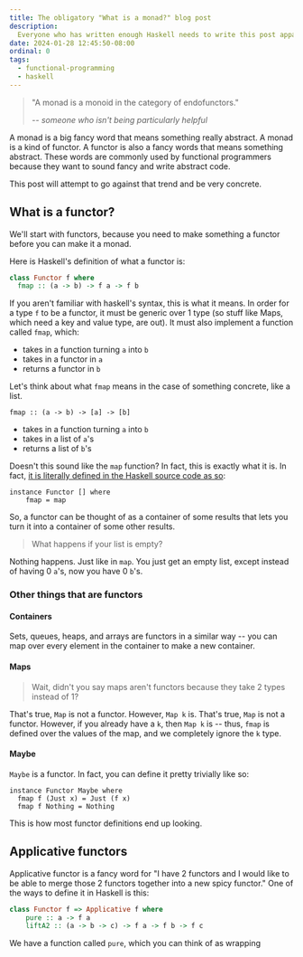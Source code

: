 ```yaml
---
title: The obligatory "What is a monad?" blog post
description:
  Everyone who has written enough Haskell needs to write this post apparently
date: 2024-01-28 12:45:50-08:00
ordinal: 0
tags:
  - functional-programming
  - haskell
---
```


> "A monad is a monoid in the category of endofunctors."
>
> _-- someone who isn't being particularly helpful_

A monad is a big fancy word that means something really abstract. A monad is a
kind of functor. A functor is also a fancy words that means something abstract.
These words are commonly used by functional programmers because they want to
sound fancy and write abstract code.

This post will attempt to go against that trend and be very concrete.

## What is a functor?

We'll start with functors, because you need to make something a functor before you can make it a monad.

Here is Haskell's definition of what a functor is:

```haskell
class Functor f where
  fmap :: (a -> b) -> f a -> f b
```

If you aren't familiar with haskell's syntax, this is what it means. In order for a type `f` to be a functor, it must be generic over 1 type (so stuff like Maps, which need a key and value type, are out). It must also implement a function called `fmap`, which:
- takes in a function turning `a` into `b`
- takes in a functor in `a`
- returns a functor in `b`

Let's think about what `fmap` means in the case of something concrete, like a list.

```
fmap :: (a -> b) -> [a] -> [b]
```

- takes in a function turning `a` into `b`
- takes in a list of `a`'s
- returns a list of `b`'s

Doesn't this sound like the `map` function? In fact, this is exactly what it is. In fact, [it is literally defined
in the Haskell source code as so](https://hackage.haskell.org/package/base-4.19.0.0/docs/src/GHC.Base.html#Functor):

```
instance Functor [] where
    fmap = map
```

So, a functor can be thought of as a container of some results that lets you turn it into a container of some other results.

> What happens if your list is empty?

Nothing happens. Just like in `map`. You just get an empty list, except instead of having 0 `a`'s, now you have 0 `b`'s.

### Other things that are functors

#### Containers

Sets, queues, heaps, and arrays are functors in a similar way -- you can map over every element in the container to make a new container.

#### Maps

> Wait, didn't you say maps aren't functors because they take 2 types instead of 1?

That's true, `Map` is not a functor. However, `Map k` is. That's true, `Map` is not a functor. However, if you already have a `k`, then `Map k` is -- thus, `fmap` is defined over the values of the map, and we completely ignore the `k` type.

#### Maybe

`Maybe` is a functor. In fact, you can define it pretty trivially like so:

```
instance Functor Maybe where
  fmap f (Just x) = Just (f x)
  fmap f Nothing = Nothing
```

This is how most functor definitions end up looking.

## Applicative functors

Applicative functor is a fancy word for "I have 2 functors and I would like to be able to merge those 2 functors together into a new spicy functor." One of the ways to define it in Haskell is this:

```haskell
class Functor f => Applicative f where
    pure :: a -> f a
    liftA2 :: (a -> b -> c) -> f a -> f b -> f c
```

We have a function called `pure`, which you can think of as wrapping
